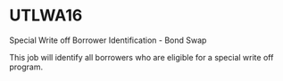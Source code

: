 # UTLWA16
Special Write off Borrower Identification - Bond Swap

This job will identify all borrowers who are eligible for a special write off program.
